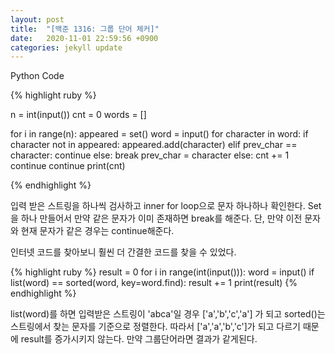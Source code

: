 ```yaml
---
layout: post
title:  "[백준 1316: 그룹 단어 체커]"
date:   2020-11-01 22:59:56 +0900
categories: jekyll update
---
```


Python Code

{% highlight ruby %}

n = int(input())
cnt = 0
words = []

for i in range(n):
    appeared = set()
    word = input()
    for character in word:
        if character not in appeared:
            appeared.add(character)
        elif prev_char == character:
            continue
        else:
            break
        prev_char = character
    else:
        cnt += 1
        continue
    continue
print(cnt)

{% endhighlight %}

입력 받은 스트링을 하나씩 검사하고 inner for loop으로 문자 하나하나 확인한다. Set을 하나 만들어서 만약 같은 문자가 이미 존재하면 break를 해준다. 단, 만약 이전 문자와 현재 문자가 같은 경우는 continue해준다.

인터넷 코드를 찾아보니 훨씬 더 간결한 코드를 찾을 수 있었다.

{% highlight ruby %}
result = 0
for i in range(int(input())):
    word = input()
    if list(word) == sorted(word, key=word.find):
        result += 1
print(result)
{% endhighlight %}

list(word)를 하면 입력받은 스트링이 'abca'일 경우 ['a','b','c','a'] 가 되고 sorted()는 스트링에서 찾는 문자를 기준으로 정렬한다. 따라서 ['a','a','b','c']가 되고 다르기 때문에 result를 증가시키지 않는다. 만약 그룹단어라면 결과가 같게된다.